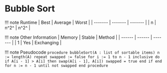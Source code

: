 # Bubble Sort

!!! note Runtime
    | Best    | Average | Worst   |
    | ------- | ------- | ------- |
    | n | n^2^ | n^2^ |

!!! note Other Information
    | Memory | Stable | Method  |
    | ------ | ------ | ------- |
    | 1 | Yes | Exchanging |

!!! note Pseudocode
    ```
    procedure bubbleSort(A : list of sortable items)
        n := length(A)
        repeat
            swapped := false
            for i := 1 to n - 1 inclusive do
                if A[i - 1] > A[i] then
                    swap(A[i - 1], A[i])
                    swapped = true
                end if
            end for
            n := n - 1
        until not swapped
    end procedure
    ```